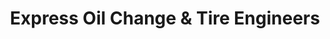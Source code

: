 ---
title: "Express Oil Change & Tire Engineers"
url: /panama-city/express-oil-change-and-tire-engineers/
shop: tyres
---